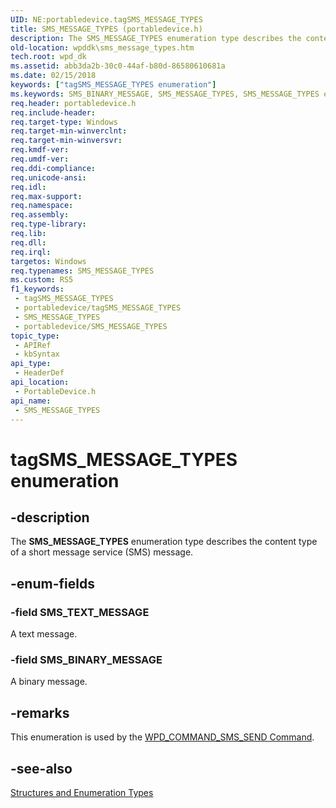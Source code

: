 ```yaml
---
UID: NE:portabledevice.tagSMS_MESSAGE_TYPES
title: SMS_MESSAGE_TYPES (portabledevice.h)
description: The SMS_MESSAGE_TYPES enumeration type describes the content type of a short message service (SMS) message.
old-location: wpddk\sms_message_types.htm
tech.root: wpd_dk
ms.assetid: abb3da2b-30c0-44af-b80d-86580610681a
ms.date: 02/15/2018
keywords: ["tagSMS_MESSAGE_TYPES enumeration"]
ms.keywords: SMS_BINARY_MESSAGE, SMS_MESSAGE_TYPES, SMS_MESSAGE_TYPES enumeration, SMS_TEXT_MESSAGE, enumeration, portabledevice/SMS_BINARY_MESSAGE, portabledevice/SMS_MESSAGE_TYPES, portabledevice/SMS_TEXT_MESSAGE, tagSMS_MESSAGE_TYPES, wpddk.sms_message_types
req.header: portabledevice.h
req.include-header: 
req.target-type: Windows
req.target-min-winverclnt: 
req.target-min-winversvr: 
req.kmdf-ver: 
req.umdf-ver: 
req.ddi-compliance: 
req.unicode-ansi: 
req.idl: 
req.max-support: 
req.namespace: 
req.assembly: 
req.type-library: 
req.lib: 
req.dll: 
req.irql: 
targetos: Windows
req.typenames: SMS_MESSAGE_TYPES
ms.custom: RS5
f1_keywords:
 - tagSMS_MESSAGE_TYPES
 - portabledevice/tagSMS_MESSAGE_TYPES
 - SMS_MESSAGE_TYPES
 - portabledevice/SMS_MESSAGE_TYPES
topic_type:
 - APIRef
 - kbSyntax
api_type:
 - HeaderDef
api_location:
 - PortableDevice.h
api_name:
 - SMS_MESSAGE_TYPES
---
```


# tagSMS_MESSAGE_TYPES enumeration


## -description

The <b>SMS_MESSAGE_TYPES</b> enumeration type describes the content type of a short message service (SMS) message.

## -enum-fields

### -field SMS_TEXT_MESSAGE

A text message.

### -field SMS_BINARY_MESSAGE

A binary message.

## -remarks

This enumeration is used by the <a href="/windows/desktop/wpd_sdk/wpd-command-sms-send-command">WPD_COMMAND_SMS_SEND Command</a>.

## -see-also

<a href="/previous-versions/windows/hardware/drivers/ff597672(v=vs.85)">Structures and Enumeration Types</a>